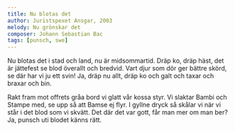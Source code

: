 ```yaml
---
title: Nu blotas det
author: Juristspexet Ansgar, 2003
melody: Nu grönskar det
composer: Johann Sebastian Bac
tags: [punsch, swe]
---
```


Nu blotas det i stad och land,
nu är midsommartid.
Dräp ko, dräp häst, det är jättefest
se blod överallt och bredvid.
Vart djur som dör ger bättre skörd,
se där har vi ju ett svin!
Ja, dräp nu allt, dräp ko och galt
och taxar och braxar och bin.

Rakt fram mot offrets gråa bord
vi glatt vår kossa styr.
Vi slaktar Bambi och Stampe med,
se upp så att Bamse ej flyr.
I gyllne dryck så skålar vi
när vi står i det blod som vi skvätt.
Det där det var gott, får man mer om man ber?
Ja, punsch uti blodet känns rätt.
